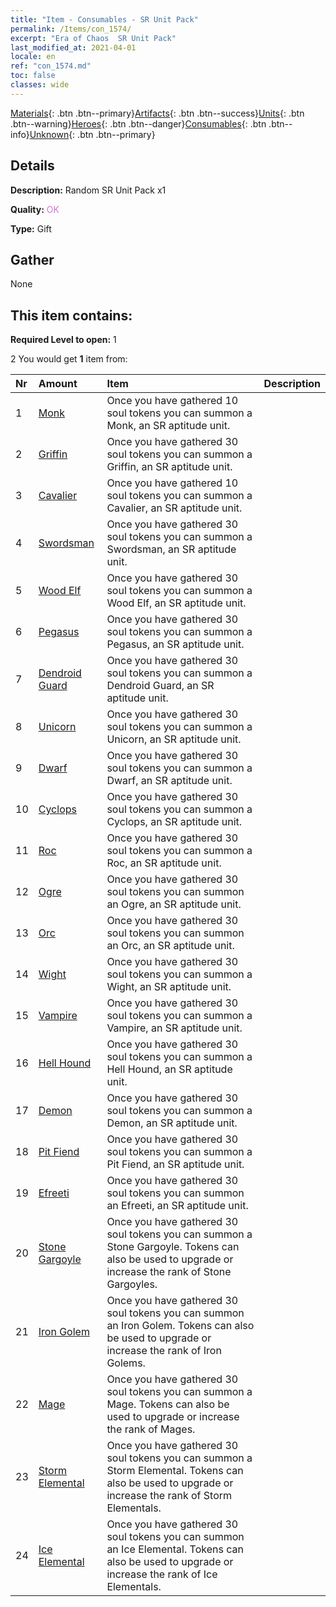 ```yaml
---
title: "Item - Consumables - SR Unit Pack"
permalink: /Items/con_1574/
excerpt: "Era of Chaos  SR Unit Pack"
last_modified_at: 2021-04-01
locale: en
ref: "con_1574.md"
toc: false
classes: wide
---
```

 [Materials](/Items/){: .btn .btn--primary}[Artifacts](/Items/Artifacts/){: .btn .btn--success}[Units](/Items/Units/){: .btn .btn--warning}[Heroes](/Items/Heroes/){: .btn .btn--danger}[Consumables](/Items/Consumables/){: .btn .btn--info}[Unknown](/Items/Unknown/){: .btn .btn--primary}

## Details
 **Description:** Random SR Unit Pack x1

 **Quality:** <span style="color: #DA70D6">OK</span>

 **Type:** Gift

## Gather

  None

## This item contains:

 **Required Level to open:** 1

 2 You would get **1** item  from:

  | Nr | Amount |     Item    | Description |
  |:---|:-------|:------------|:-----------:|
  | 1 | [Monk](/Items/unt_194/) | Once you have gathered 10 soul tokens you can summon a Monk, an SR aptitude unit. | 
  | 2 | [Griffin](/Items/unt_192/) | Once you have gathered 30 soul tokens you can summon a Griffin, an SR aptitude unit. | 
  | 3 | [Cavalier ](/Items/unt_195/) | Once you have gathered 10 soul tokens you can summon a Cavalier, an SR aptitude unit. | 
  | 4 | [Swordsman](/Items/unt_193/) | Once you have gathered 30 soul tokens you can summon a Swordsman, an SR aptitude unit. | 
  | 5 | [Wood Elf](/Items/unt_201/) | Once you have gathered 30 soul tokens you can summon a Wood Elf, an SR aptitude unit. | 
  | 6 | [Pegasus](/Items/unt_202/) | Once you have gathered 30 soul tokens you can summon a Pegasus, an SR aptitude unit. | 
  | 7 | [Dendroid Guard](/Items/unt_203/) | Once you have gathered 30 soul tokens you can summon a Dendroid Guard, an SR aptitude unit. | 
  | 8 | [Unicorn](/Items/unt_204/) | Once you have gathered 30 soul tokens you can summon a Unicorn, an SR aptitude unit. | 
  | 9 | [Dwarf](/Items/unt_200/) | Once you have gathered 30 soul tokens you can summon a Dwarf, an SR aptitude unit. | 
  | 10 | [Cyclops](/Items/unt_222/) | Once you have gathered 30 soul tokens you can summon a Cyclops, an SR aptitude unit. | 
  | 11 | [Roc](/Items/unt_221/) | Once you have gathered 30 soul tokens you can summon a Roc, an SR aptitude unit. | 
  | 12 | [Ogre](/Items/unt_220/) | Once you have gathered 30 soul tokens you can summon an Ogre, an SR aptitude unit. | 
  | 13 | [Orc](/Items/unt_219/) | Once you have gathered 30 soul tokens you can summon an Orc, an SR aptitude unit. | 
  | 14 | [Wight](/Items/unt_210/) | Once you have gathered 30 soul tokens you can summon a Wight, an SR aptitude unit. | 
  | 15 | [Vampire](/Items/unt_211/) | Once you have gathered 30 soul tokens you can summon a Vampire, an SR aptitude unit. | 
  | 16 | [Hell Hound](/Items/unt_228/) | Once you have gathered 30 soul tokens you can summon a Hell Hound, an SR aptitude unit. | 
  | 17 | [Demon](/Items/unt_229/) | Once you have gathered 30 soul tokens you can summon a Demon, an SR aptitude unit. | 
  | 18 | [Pit Fiend](/Items/unt_230/) | Once you have gathered 30 soul tokens you can summon a Pit Fiend, an SR aptitude unit. | 
  | 19 | [Efreeti](/Items/unt_231/) | Once you have gathered 30 soul tokens you can summon an Efreeti, an SR aptitude unit. | 
  | 20 | [Stone Gargoyle](/Items/unt_236/) | Once you have gathered 30 soul tokens you can summon a Stone Gargoyle. Tokens can also be used to upgrade or increase the rank of Stone Gargoyles. | 
  | 21 | [Iron Golem](/Items/unt_237/) | Once you have gathered 30 soul tokens you can summon an Iron Golem. Tokens can also be used to upgrade or increase the rank of Iron Golems. | 
  | 22 | [Mage](/Items/unt_238/) | Once you have gathered 30 soul tokens you can summon a Mage. Tokens can also be used to upgrade or increase the rank of Mages. | 
  | 23 | [Storm Elemental](/Items/unt_263/) | Once you have gathered 30 soul tokens you can summon a Storm Elemental. Tokens can also be used to upgrade or increase the rank of Storm Elementals. | 
  | 24 | [Ice Elemental](/Items/unt_264/) | Once you have gathered 30 soul tokens you can summon an Ice Elemental. Tokens can also be used to upgrade or increase the rank of Ice Elementals. | 
